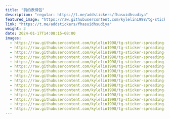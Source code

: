 ```yaml
---
title: "鸫的表情包"
description: "regular: https://t.me/addstickers/fhasuidhsudiya"
featured_image: "https://raw.githubusercontent.com/kylelin1998/tg-sticker-spreading-worldwide-images/main/img/0eada513-4434-43f5-aaf2-d0e2bb6f7316.jpg"
link: "https://t.me/addstickers/fhasuidhsudiya"
weight: 3
date: 2024-01-17T14:08:15+08:00
images:
  - https://raw.githubusercontent.com/kylelin1998/tg-sticker-spreading-worldwide-images/main/img/0eada513-4434-43f5-aaf2-d0e2bb6f7316.jpg
  - https://raw.githubusercontent.com/kylelin1998/tg-sticker-spreading-worldwide-images/main/img/62df6532-9392-4e2d-8fa7-708f64bff06b.jpg
  - https://raw.githubusercontent.com/kylelin1998/tg-sticker-spreading-worldwide-images/main/img/562d1034-5ba9-4b17-94fc-1ccd44e985c4.jpg
  - https://raw.githubusercontent.com/kylelin1998/tg-sticker-spreading-worldwide-images/main/img/7b02af95-1217-43f3-a77f-bf0eaec53e05.jpg
  - https://raw.githubusercontent.com/kylelin1998/tg-sticker-spreading-worldwide-images/main/img/f1ef4124-a918-4d70-9701-1871b5b13b02.jpg
  - https://raw.githubusercontent.com/kylelin1998/tg-sticker-spreading-worldwide-images/main/img/b9ae23ad-d415-4253-9396-c923cd6ea454.jpg
  - https://raw.githubusercontent.com/kylelin1998/tg-sticker-spreading-worldwide-images/main/img/a2afc9ed-aacb-4401-abee-cafcfbc96c5b.jpg
  - https://raw.githubusercontent.com/kylelin1998/tg-sticker-spreading-worldwide-images/main/img/5d1c94a5-c3d8-410c-a17c-284c8dedf91e.jpg
  - https://raw.githubusercontent.com/kylelin1998/tg-sticker-spreading-worldwide-images/main/img/ddc8adc9-39b0-46f0-9377-4abb5f13a873.jpg
  - https://raw.githubusercontent.com/kylelin1998/tg-sticker-spreading-worldwide-images/main/img/7074618f-4bb2-4205-8af1-4bc16858e943.jpg
  - https://raw.githubusercontent.com/kylelin1998/tg-sticker-spreading-worldwide-images/main/img/8a643166-9462-443c-b783-3a1460bf3c8a.jpg
  - https://raw.githubusercontent.com/kylelin1998/tg-sticker-spreading-worldwide-images/main/img/2718d781-83d1-41a0-8b1c-418da9be8021.jpg
  - https://raw.githubusercontent.com/kylelin1998/tg-sticker-spreading-worldwide-images/main/img/d1eccc47-cd4a-48f3-885c-d7be8289c687.jpg
  - https://raw.githubusercontent.com/kylelin1998/tg-sticker-spreading-worldwide-images/main/img/b4a5a604-5d1d-4f59-9ff5-c428c31d7177.jpg
  - https://raw.githubusercontent.com/kylelin1998/tg-sticker-spreading-worldwide-images/main/img/8fc54bac-ae8d-4866-bf1a-7eca66d7a591.jpg
---
```

